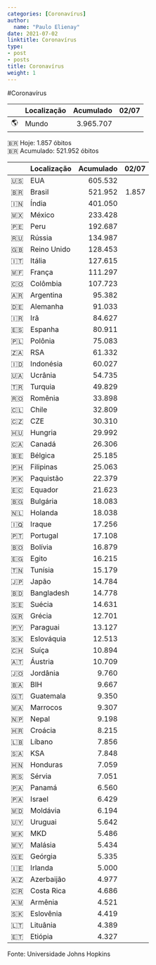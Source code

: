 ```yaml
---
categories: [Coronavírus]
author:
  name: "Paulo Elienay"
date: 2021-07-02
linktitle: Coronavírus
type:
- post
- posts
title: Coronavírus
weight: 1
---
```


#Coronavírus

|       | Localização | Acumulado | 02/07 |
| :---: | :---        | ---:      | ---:  |
| 🌎    | Mundo       | 3.965.707 |  | 

🇧🇷 Hoje: 1.857 óbitos  
🇧🇷 Acumulado: 521.952 óbitos

|       | Localização | Acumulado | 02/07 |
| :---: | :---        | ---:      | ---:  |
| 🇺🇸    | EUA         | 605.532   |  |
| 🇧🇷    | Brasil      | 521.952   | 1.857 |
| 🇮🇳    | Índia       | 401.050   |  |
| 🇲🇽    | México      | 233.428   |  |
| 🇵🇪    | Peru        | 192.687   |  |
| 🇷🇺    | Rússia      | 134.987   |  |
| 🇬🇧    | Reino Unido | 128.453   |  |
| 🇮🇹    | Itália      | 127.615   |  |
| 🇲🇫    | França      | 111.297   |  |
| 🇨🇴    | Colômbia    | 107.723   |  |
| 🇦🇷    | Argentina   | 95.382    |  |
| 🇩🇪    | Alemanha    | 91.033    |  |
| 🇮🇷    | Irã         | 84.627    |  |
| 🇪🇸    | Espanha     | 80.911    |  |
| 🇵🇱    | Polônia     | 75.083    |  |
| 🇿🇦    | RSA         | 61.332    |  |
| 🇮🇩    | Indonésia   | 60.027    |  |
| 🇺🇦    | Ucrânia     | 54.735    |  |
| 🇹🇷    | Turquia     | 49.829    |  |
| 🇷🇴    | Romênia     | 33.898    |  |
| 🇨🇱    | Chile       | 32.809    |  |
| 🇨🇿    | CZE         | 30.310    |  |
| 🇭🇺    | Hungria     | 29.992    |  |
| 🇨🇦    | Canadá      | 26.306    |  |
| 🇧🇪    | Bélgica     | 25.185    |  |
| 🇵🇭    | Filipinas   | 25.063    |  |
| 🇵🇰    | Paquistão   | 22.379    |  |
| 🇪🇨    | Equador     | 21.623    |  |
| 🇧🇬    | Bulgária    | 18.083    |  |
| 🇳🇱    | Holanda     | 18.038    |  |
| 🇮🇶    | Iraque      | 17.256    |  |
| 🇵🇹    | Portugal    | 17.108    |  |
| 🇧🇴    | Bolívia     | 16.879    |  |
| 🇪🇬    | Egito       | 16.215    |  |
| 🇹🇳    | Tunísia     | 15.179    |  |
| 🇯🇵    | Japão       | 14.784    |  |
| 🇧🇩    | Bangladesh  | 14.778    |  |
| 🇸🇪    | Suécia      | 14.631    |  |
| 🇬🇷    | Grécia      | 12.701    |  |
| 🇵🇾    | Paraguai    | 13.127    |  |
| 🇸🇰    | Eslováquia  | 12.513    |  |
| 🇨🇭    | Suíça       | 10.894    |  |
| 🇦🇹    | Áustria     | 10.709    |  |
| 🇯🇴    | Jordânia    | 9.760     |  |
| 🇧🇦    | BIH         | 9.667     |  |
| 🇬🇹    | Guatemala   | 9.350     |  |
| 🇲🇦    | Marrocos    | 9.307     |  |
| 🇳🇵    | Nepal       | 9.198     |  |
| 🇭🇷    | Croácia     | 8.215     |  |
| 🇱🇧    | Líbano      | 7.856     |  |
| 🇸🇦    | KSA         | 7.848     |  |
| 🇭🇳    | Honduras    | 7.059     |  |
| 🇷🇸    | Sérvia      | 7.051     |  |
| 🇵🇦    | Panamá      | 6.560     |  |
| 🇵🇦    | Israel      | 6.429     |  |
| 🇲🇩    | Moldávia    | 6.194     |  |
| 🇺🇾    | Uruguai     | 5.642     |  |
| 🇲🇰    | MKD         | 5.486     |  |
| 🇲🇾    | Malásia     | 5.434     |  |
| 🇬🇪    | Geórgia     | 5.335     |  |
| 🇮🇪    | Irlanda     | 5.000     |  |
| 🇦🇿    | Azerbaijão  | 4.977     |  |
| 🇨🇷    | Costa Rica  | 4.686     |  |
| 🇦🇲    | Armênia     | 4.521     |  |
| 🇸🇰    | Eslovênia   | 4.419     |  |
| 🇱🇹    | Lituânia    | 4.389     |  |
| 🇪🇹    | Etiópia     | 4.327     |  |

Fonte: Universidade Johns Hopkins
